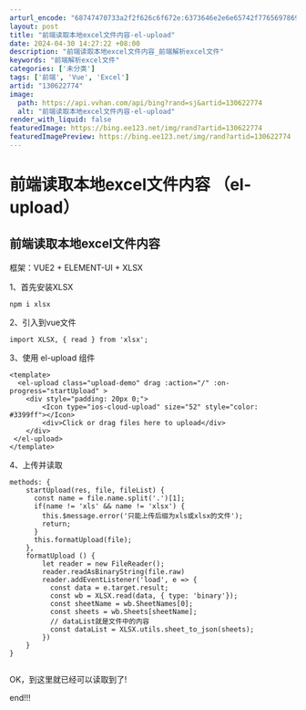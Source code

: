 ```yaml
---
arturl_encode: "68747470733a2f2f626c6f672e:6373646e2e6e65742f77656978696e5f34353636313835382f:61727469636c652f64657461696c732f313330363232373734"
layout: post
title: "前端读取本地excel文件内容-el-upload"
date: 2024-04-30 14:27:22 +08:00
description: "前端读取本地excel文件内容_前端解析excel文件"
keywords: "前端解析excel文件"
categories: ['未分类']
tags: ['前端', 'Vue', 'Excel']
artid: "130622774"
image:
  path: https://api.vvhan.com/api/bing?rand=sj&artid=130622774
  alt: "前端读取本地excel文件内容-el-upload"
render_with_liquid: false
featuredImage: https://bing.ee123.net/img/rand?artid=130622774
featuredImagePreview: https://bing.ee123.net/img/rand?artid=130622774
---
```


# 前端读取本地excel文件内容 （el-upload）

## 前端读取本地excel文件内容

框架：VUE2 + ELEMENT-UI + XLSX
  
1、首先安装XLSX

```
npm i xlsx

```

2、引入到vue文件

```
import XLSX, { read } from 'xlsx';

```

3、使用 el-upload 组件

```
<template>
  <el-upload class="upload-demo" drag :action="/" :on-progress="startUpload" >
    <div style="padding: 20px 0;">
        <Icon type="ios-cloud-upload" size="52" style="color: #3399ff"></Icon>
        <div>Click or drag files here to upload</div>
    </div>   
 </el-upload>
</template>

```

4、上传并读取

```
methods: {
	startUpload(res, file, fileList) {
	  const name = file.name.split('.')[1];
	  if(name != 'xls' && name != 'xlsx') {
	    this.$message.error('只能上传后缀为xls或xlsx的文件');
	    return;
	  }
	  this.formatUpload(file);
	},
	formatUpload () {
		let reader = new FileReader();
	    reader.readAsBinaryString(file.raw)
	    reader.addEventListener('load', e => {
	      const data = e.target.result;
	      const wb = XLSX.read(data, { type: 'binary'});
	      const sheetName = wb.SheetNames[0];
	      const sheets = wb.Sheets[sheetName];
	      // dataList就是文件中的内容
	      const dataList = XLSX.utils.sheet_to_json(sheets);
	    })
	}
}


```

OK，到这里就已经可以读取到了!
  
end!!!